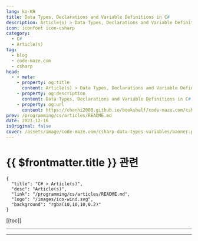 ```yaml
---
lang: ko-KR
title: Data Types, Declarations and Variable Definitions in C#
description: Article(s) > Data Types, Declarations and Variable Definitions in C#
icon: iconfont icon-csharp
category: 
  - C#
  - Article(s)
tag: 
  - blog
  - code-maze.com
  - csharp
head:  
  - - meta:
    - property: og:title
      content: Article(s) > Data Types, Declarations and Variable Definitions in C#
    - property: og:description
      content: Data Types, Declarations and Variable Definitions in C#
    - property: og:url
      content: https://chanhi2000.github.io/bookshelf/code-maze.com/csharp-data-types-variables.html
prev: /programming/cs/articles/README.md
date: 2021-12-16
isOriginal: false
cover: /assets/image/code-maze.com/csharp-data-types-variables/banner.png
---
```


# {{ $frontmatter.title }} 관련

```component VPCard
{
  "title": "C# > Article(s)",
  "desc": "Article(s)",
  "link": "/programming/cs/articles/README.md",
  "logo": "/images/ico-wind.svg",
  "background": "rgba(10,10,10,0.2)"
}
```

[[toc]]

---

<SiteInfo
  name="Data Types, Declarations and Variable Definitions in C#"
  desc="Find out more about C# Data Types, what kind of data types exists in C#, how to use declarations and how to use variables as well."
  url="https://code-maze.com/csharp-data-types-variables/"
  logo="/assets/image/code-maze.com/favicon.png"
  preview="/assets/image/code-maze.com/csharp-data-types-variables/banner.png"/>

<!-- TODO: 작성 -->

---

<TagLinks />